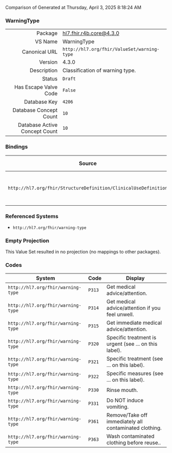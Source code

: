 Comparison of 
Generated at Thursday, April 3, 2025 8:18:24 AM

### WarningType

|      |     |
| ---: | --- |
| Package | hl7.fhir.r4b.core@4.3.0 |
| VS Name | WarningType |
| Canonical URL | `http://hl7.org/fhir/ValueSet/warning-type` |
| Version | 4.3.0 |
| Description | Classification of warning type. |
| Status | `Draft` |
| Has Escape Valve Code | `False` |
| Database Key | `4206` |
| Database Concept Count | `10` |
| Database Active Concept Count | `10` |
### Bindings

| Source | Element | Binding | Strength | Element Short |
| ------ | ------- | ------- | -------- | ------------- |
| `http://hl7.org/fhir/StructureDefinition/ClinicalUseDefinition` | `ClinicalUseDefinition.warning.code` | `http://hl7.org/fhir/ValueSet/warning-type` | `Example` | A coded or unformatted textual definition of this warning |

### Referenced Systems

* `http://hl7.org/fhir/warning-type`
### Empty Projection

This Value Set resulted in no projection (no mappings to other packages).

### Codes

| System | Code | Display |
| ------ | ---- | ------- |
| `http://hl7.org/fhir/warning-type` | `P313` | Get medical advice/attention. |
| `http://hl7.org/fhir/warning-type` | `P314` | Get medical advice/attention if you feel unwell. |
| `http://hl7.org/fhir/warning-type` | `P315` | Get immediate medical advice/attention. |
| `http://hl7.org/fhir/warning-type` | `P320` | Specific treatment is urgent (see ... on this label). |
| `http://hl7.org/fhir/warning-type` | `P321` | Specific treatment (see ... on this label). |
| `http://hl7.org/fhir/warning-type` | `P322` | Specific measures (see ... on this label). |
| `http://hl7.org/fhir/warning-type` | `P330` | Rinse mouth. |
| `http://hl7.org/fhir/warning-type` | `P331` | Do NOT induce vomiting. |
| `http://hl7.org/fhir/warning-type` | `P361` | Remove/Take off immediately all contaminated clothing. |
| `http://hl7.org/fhir/warning-type` | `P363` | Wash contaminated clothing before reuse.. |

